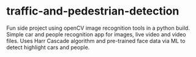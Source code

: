 # traffic-and-pedestrian-detection

Fun side project using openCV image recognition tools in a python build. Simple car and people recognition app for images, live video and video files. Uses Harr Cascade algorithm and pre-trained face data via ML to detect highlight cars and people.